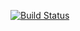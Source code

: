 [![Build Status](https://jenkins.cholewa.cloud/buildStatus/icon?style=plastic&job=reminder-react)](https://jenkins.cholewa.cloud/job/reminder-react/)

